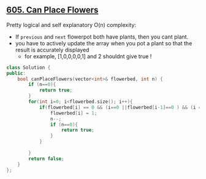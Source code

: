 ## [605. Can Place Flowers](https://leetcode.com/problems/can-place-flowers/)

Pretty logical and self explanatory
O(n) complexity:
* If `previous` and `next` flowerpot both have plants, then you cant plant.
* you have to actively update the array when you pot a plant so that the result is accurately displayed
	* for example, [1,0,0,0,0,1] and 2 shouldnt give true !

```cpp
class Solution {
public:
    bool canPlaceFlowers(vector<int>& flowerbed, int n) {
        if (n==0){
            return true;
        }
        for(int i=0; i<flowerbed.size(); i++){
            if(flowerbed[i] == 0 && (i==0 ||flowerbed[i-1]==0 ) && (i == flowerbed.size()-1 || flowerbed[i+1]==0)) {
                flowerbed[i] = 1;
                n--;
                if (n==0){
                    return true;
                }
            }
            
        }
        return false;
    }
};
```
